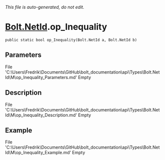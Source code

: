 *This file is auto-generated, do not edit.*

# [Bolt.NetId](Types/Bolt.NetId.md).op_Inequality
`public static bool op_Inequality(Bolt.NetId a, Bolt.NetId b)`
## Parameters
File 'C:\Users\Fredrik\Documents\GitHub\bolt_documentation\api\Types\Bolt.NetId\M\op_Inequality_Parameters.md' Empty
## Description
File 'C:\Users\Fredrik\Documents\GitHub\bolt_documentation\api\Types\Bolt.NetId\M\op_Inequality_Description.md' Empty
## Example
File 'C:\Users\Fredrik\Documents\GitHub\bolt_documentation\api\Types\Bolt.NetId\M\op_Inequality_Example.md' Empty
